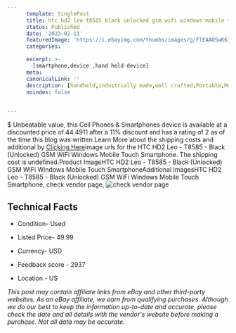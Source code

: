 ```yaml
---
      template: SinglePost
      title: htc hd2 leo t8585 black unlocked gsm wifi windows mobile touch smartphone
      status: Published
      date: '2023-02-11'
      featuredImage: 'https://i.ebayimg.com/thumbs/images/g/FlEAAOSwK61gEuBv/s-l225.jpg'
      categories: 

      excerpt: >-
        [smartphone,device ,hand held device]
      meta:
      canonicalLink: ''
      description: [handheld,industrially made,well crafted,Portable,Mobile,Compact,Convenient,Lightweight,Maneuverable,Man-portable,Miniature,Carriable,Hand-held,Light,Holdable,Transportable,Mobile device,Pocket-sized,On-the-go,Wireless,Cordless,Compact size,Convenient size, smartphone,device ,hand held device]
      noindex: false

        
---
```

$
    Unbeatable value, this Cell Phones & Smartphones device is available at a discounted price of 44.4911 after a 11% discount and has a rating of 2 as of the time this blog was written.Learn More about the shipping costs and additional by [Clicking Here](https://www.ebay.com/itm/402665813488?hash=item5dc0c0b5f0%3Ag%3AFlEAAOSwK61gEuBv&amdata=enc%3AAQAHAAAA4KedoGZ%2FIx6kFdVEClU7Tf9I8E9LIKmFkk3LOami1l3qIjyJ54c8B3SYgDRnU7qXFwP481sO0%2F0eTLWu7W0y7nY1Ske7wWNBdZi7rlFeeR9J0ypVL7SF%2Bb5E4FM8pacGkWm8D7weLSpfFQp6fXn91A367a29nFWD5%2Bmg8hOfQ07bD%2FpdoTDg6sYcagLB0eMCtXfh0IQQa9qxbaki2XNxtRSCZi66mf6pw2ynLyhxn4mgtR3GlOH%2FEDvWkoEgd11RqtoBV%2BPl0ntdHRTQ0nPzy0Kij31IZFpw3NeBSMddgSVU&mkevt=1&mkcid=1&mkrid=711-53200-19255-0&campid=%253CePNCampaignId%253E&customid=%253CreferenceId%253E&toolid=10049)image urls for the HTC HD2 Leo - T8585 - Black (Unlocked) GSM WiFi Windows Mobile Touch Smartphone. The shipping cost is undefined.Product ImageHTC HD2 Leo - T8585 - Black (Unlocked) GSM WiFi Windows Mobile Touch SmartphoneAdditional ImagesHTC HD2 Leo - T8585 - Black (Unlocked) GSM WiFi Windows Mobile Touch Smartphone, check vendor page, ![check vendor page](https://origin-galleryplus.ebayimg.com/ws/web/402665813488_2_0_1/225x225.jpg,https://origin-galleryplus.ebayimg.com/ws/web/402665813488_3_0_1/225x225.jpg,https://origin-galleryplus.ebayimg.com/ws/web/402665813488_4_0_1/225x225.jpg,https://origin-galleryplus.ebayimg.com/ws/web/402665813488_5_0_1/225x225.jpg,https://origin-galleryplus.ebayimg.com/ws/web/402665813488_6_0_1/225x225.jpg,https://origin-galleryplus.ebayimg.com/ws/web/402665813488_7_0_1/225x225.jpg,https://origin-galleryplus.ebayimg.com/ws/web/402665813488_8_0_1/225x225.jpg)
    
    

 ## Technical Facts 



     
      

 - Condition- Used 


      

 - Listed Price- 49.99 


      

 - Currency- USD 


      

 - Feedback score - 2937 


      

 - Location - US 


      
      

 *_This post may contain affiliate links from eBay and other third-party websites. As an eBay affiliate, we earn from qualifying purchases. Although we do our best to keep the information up-to-date and accurate, please check the date and all details with the vendor's website before making a purchase. Not all data may be accurate._*



    
    
    
    
    